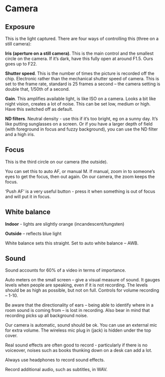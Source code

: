 # Camera

## Exposure

This is the light captured. There are four ways of controlling this (three on a still camera):

**Iris (aperture on a still camera)**. This is the main control and the smallest circle on the camera. If it’s dark, have this fully open at around F1.5. Ours goes up to F22. 

**Shutter speed**. This is the number of times the picture is recorded off the chip. Electronic rather than the mechanical shutter speed of camera. This is set to the frame rate, standard is 25 frames a second – the camera setting is double that, 1/50th of a second. 

**Gain**. This amplifies available light, is like ISO on a camera.  Looks a bit like night vision, creates a lot of noise. This can be set low, medium or high. Have this switched off as default. 

**ND filters**. Neutral density - use this if it’s too bright, eg on a sunny day. It’s like putting sunglasses on a screen. Or if you have a larger depth of field (with foreground in focus and fuzzy background), you can use the ND filter and a high iris. 

## Focus

This is the third circle on our camera (the outside).

You can set this to auto AF, or manual M. If manual, zoom in to someone’s eyes to get the focus, then out again. On our camera, the zoom keeps the focus. 

‘Push AF’ is a very useful button - press it when something is out of focus and will put it in focus.  

## White balance

**Indoor** - lights are slightly orange (incandescent/tungsten)

**Outside** – reflects blue light 

White balance sets this straight. Set to auto white balance – AWB. 

## Sound

Sound accounts for 60% of a video in terms of importance.

Auto meters on the small screen – give a visual measure of sound. It gauges levels when people are speaking, even if it is not recording. The levels should be as high as possible, but not on full. Controls for volume recording – 1-10. 

Be aware that the directionality of ears – being able to identify where in a room sound is coming from – is lost in recording. Also bear in mind that recording picks up all background noise. 

Our camera is automatic, sound should be ok. You can use an external mic for extra volume. The wireless mic plug in (jack) is hidden under the top cover.

Real sound effects are often good to record - particularly if there is no voiceover, noises such as books thunking down on a desk can add a lot. 

Always use headphones to record sound effects. 

Record additional audio, such as subtitles, in WAV.

